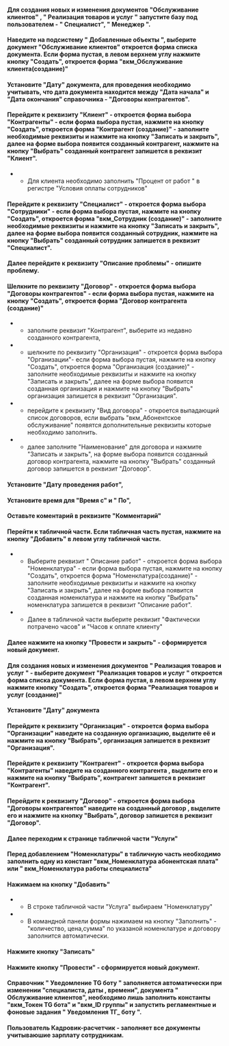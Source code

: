 #### Для создания новых и  изменения  документов "Обслуживание клиентов" , " Реализация товаров и услуг "  запустите базу под пользователем - " Специалист", " Менеджер ".

 ####  Наведите на подсистему " Добавленные объекты ", выберите документ "Обслуживание клиентов" откроется  форма списка документа. Если форма пустая, в левом верхнем углу нажмите кнопку "Создать", откроется форма "вкм_Обслуживание клиента(создание)"
####  Установите "Дату" документа, для проведения необходимо учитывать, что дата документа находится между "Дата начала" и "Дата окончания" справочника - "Договоры контрагентов".
####  Перейдите к реквизиту "Клиент"  - откроется форма выбора "Контрагенты" - если форма выбора пустая, нажмите на кнопку "Создать", откроется форма "Контрагент (создание)"  - заполните необходимые реквизиты и нажмите на кнопку "Записать и закрыть", далее на форме выбора появится созданный контрагент, нажмите на кнопку "Выбрать" созданный контрагент запишется в реквизит "Клиент".
 * * Для клиента необходимо заполнить "Процент от работ " в регистре "Условия оплаты сотрудников"

#### Перейдите к реквизиту "Специалист" - откроется форма выбора "Сотрудники" - если форма выбора пустая, нажмите на кнопку "Создать", откроется форма "вкм_Сотрудник (создание)"  - заполните необходимые реквизиты и нажмите на кнопку "Записать и закрыть", далее на форме выбора появится созданный сотрудник, нажмите на кнопку "Выбрать" созданный сотрудник запишется в реквизит "Специалист". 
#### Далее перейдите к реквизиту "Описание проблемы" - опишите проблему.

#### Шелкните по реквизиту "Договор" -  откроется форма выбора "Договоры контрагентов" - если форма выбора пустая, нажмите на кнопку "Создать", откроется форма "Договор контрагента (создание)" 
  * * заполните реквизит "Контрагент", выберите из недавно созданного контрагента,
  * * шелкните по реквизиту  "Организация" -  откроется форма выбора "Организации"- если форма выбора пустая, нажмите на кнопку "Создать", откроется форма "Организация (создание)"  - заполните необходимые реквизиты и нажмите на кнопку "Записать и закрыть", далее на форме выбора появится созданная организация и нажмите на кнопку "Выбрать" организация запишется в реквизит "Организация". 
  * * перейдите к реквизиту "Вид договора" - откроется выпадающий список договоров, если выбрать "вкм_Абонентское обслуживание"  появятся дополнительные реквизиты  которые необходимо заполнить. 
  * * далее заполните "Наименование" для договора и нажмите "Записать и закрыть", на форме выбора появится созданный договор контрагента, нажмите на кнопку "Выбрать" созданный договор запишется в реквизит "Договор".

#### Установите "Дату проведения работ", 
#### Установите время для "Время с" и " По",
#### Оставьте коментарий в реквизите "Комментарий"

#### Перейти к табличной части. Если табличная часть пустая, нажмите на кнопку "Добавить" в левом углу табличной части. 
   * * Выберите реквизит " Описание работ" - откроется форма выбора "Номенклатура" - если форма выбора пустая, нажмите на кнопку "Создать", откроется форма "Номенклатура(создание)"  - заполните необходимые реквизиты и нажмите на кнопку "Записать и закрыть", далее на форме выбора появится созданная номенклатура и нажмите на кнопку "Выбрать" номенклатура запишется в реквизит "Описание работ". 
   * * Далее в табличной части выберите реквизит "Фактически потрачено часов" и "Часов к оплате клиенту"

#### Далее нажмите на кнопку "Провести и закрыть" - сформируется новый документ.

 #### Для создания новых и  изменения  документов " Реализация товаров и услуг " - выберите документ "Реализация товаров и услуг " откроется  форма списка документа. Если  форма пустая, в левом верхнем углу нажмите кнопку "Создать", откроется форма "Реализация товаров и услуг (создание)"
####  Установите "Дату" документа
#### Перейдите к реквизиту "Организация" - откроется форма выбора "Организации" наведите на созданную организацию,  выделите её и нажмите на кнопку "Выбрать", организация запишется в реквизит "Организация". 
####  Перейдите к реквизиту "Контрагент" - откроется форма выбора "Контрагенты" наведите на созданного контрагента ,  выделите его  и нажмите на кнопку "Выбрать", контрагент запишется в реквизит "Контрагент". 
#### Перейдите к реквизиту "Договор" - откроется форма выбора "Договоры контрагентов" наведите на созданный договор ,  выделите его  и нажмите на кнопку "Выбрать", договор  запишется в реквизит "Договор". 

#### Далее переходим к странице табличной части "Услуги"
#### Перед добавлением "Номенклатуры" в табличную часть необходимо заполнить одну из констант "вкм_Номенклатура абонентская плата" или " вкм_Номенклатура  работы специалиста"
#### Нажимаем на кнопку "Добавить"
 * * В строке табличной части "Услуга" выбираем "Номенклатуру"
 * * В командной панели формы нажимаем на кнопку "Заполнить" - "количество, цена,сумма" по указаной номенклатуре  и договору заполнится автоматически.

#### Нажмите кнопку "Записать"
#### Нажмите кнопку "Провести" - сформируется новый документ.

#### Справочник " Уведомление TG боту " заполняется автоматически при изменении "специалиста, даты , времени",  документа " Обслуживание клиентов", необходимо лишь заполнить константы "вкм_Токен TG бота"  и  "вкм_ID группы" и запустить регламентные и фоновые задания " Уведомления ТГ_ боту ".
#### Пользователь Кадровик-расчетчик - заполняет все документы учитываюшие зарплату сотрудникам.